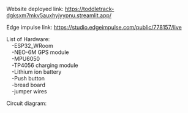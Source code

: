 Website deployed link: https://toddletrack-dgksxm7mkv5auxhyjyypnu.streamlit.app/<br>

Edge impulse link: https://studio.edgeimpulse.com/public/778157/live<br>

List of Hardware: <br>
&emsp;-ESP32_WRoom<br>
&emsp;-NEO-6M GPS module<br>
&emsp;-MPU6050<br>
&emsp;-TP4056 charging module<br>
&emsp;-Lithium ion battery<br>
&emsp;-Push button<br>
&emsp;-bread board<br>
&emsp;-jumper wires<br>

Circuit diagram: <br>
    
